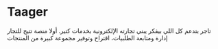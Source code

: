 # Taager
تاجر بتدعم كل اللي بيفكر يبني تجارته الإلكترونية بخدمات كتير. أولا منصة تتيح للتجار إدارة ومتابعة الطلبيات، اقتراح وتوفير مجموعة كبيرة من المنتجات
